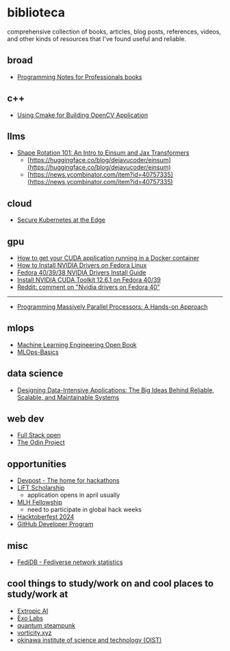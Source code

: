 # biblioteca
comprehensive collection of books, articles, blog posts, references, videos, and other kinds of resources that I've found useful and reliable.

## broad

- [Programming Notes for Professionals books](https://goalkicker.com/)

## c++

- [Using Cmake for Building OpenCV Application](https://girishjoshi.io/post/using-cmake-for-building-opencv-application/)

## llms

- [Shape Rotation 101: An Intro to Einsum and Jax Transformers](https://sankalp.bearblog.dev/einsum-new/)
  - [https://huggingface.co/blog/dejavucoder/einsum](https://huggingface.co/blog/dejavucoder/einsum)
  - [https://news.ycombinator.com/item?id=40757335](https://news.ycombinator.com/item?id=40757335)
 
## cloud

- [Secure Kubernetes at the Edge](https://ubuntu.com/engage/secure-kubernetes-at-the-edge)

## gpu
- [How to get your CUDA application running in a Docker container](https://www.celantur.com/blog/run-cuda-in-docker-on-linux/)
- [How to Install NVIDIA Drivers on Fedora Linux](https://www.tecmint.com/install-nvidia-drivers-in-linux/)
- [Fedora 40/39/38 NVIDIA Drivers Install Guide](https://www.if-not-true-then-false.com/2015/fedora-nvidia-guide/#1-before-nvidia-drivers-installation)
- [Install NVIDIA CUDA Toolkit 12.6.1 on Fedora 40/39](https://www.if-not-true-then-false.com/2018/install-nvidia-cuda-toolkit-on-fedora/)
- [Reddit: comment on "Nvidia drivers on Fedora 40"](https://www.reddit.com/r/Fedora/comments/1buai1x/comment/kxroiks/?utm_source=share&utm_medium=web3x&utm_name=web3xcss&utm_term=1&utm_content=share_button)

---

- [Programming Massively Parallel Processors: A Hands-on Approach](https://www.amazon.com/dp/B0B2R8VT2W?ref_=cm_sw_r_cp_ud_dp_BF6T9VZFJH1GMDEXG91Q)

## mlops

- [Machine Learning Engineering Open Book](https://github.com/stas00/ml-engineering)
- [MLOps-Basics](https://github.com/graviraja/MLOps-Basics)

## data science

- [Designing Data-Intensive Applications: The Big Ideas Behind Reliable, Scalable, and Maintainable Systems](https://www.amazon.com/dp/1449373321?ref_=cm_sw_r_cp_ud_dp_SAZQ1NW67E3N3WERJV6E)

## web dev

- [Full Stack open](https://fullstackopen.com/en/)
- [The Odin Project](https://www.theodinproject.com/)

## opportunities

- [Devpost - The home for hackathons](https://devpost.com/)
- [LiFT Scholarship](https://www.linuxfoundation.org/about/lift-scholarships)
  - application opens in april usually
- [MLH Fellowship](https://fellowship.mlh.io/)
    - need to participate in global hack weeks
- [Hacktoberfest 2024](https://hacktoberfest.com/)
- [GitHub Developer Program](https://docs.github.com/en/get-started/exploring-integrations/github-developer-program)

## misc

- [FediDB - Fediverse network statistics](https://fedidb.org/)

## cool things to study/work on and cool places to study/work at

- [Extropic AI](https://www.extropic.ai/)
- [Exo Labs](https://exolabs.net/)
- [quantum steampunk](https://www.quantamagazine.org/can-thermodynamics-go-quantum-20240912/)
- [vorticity.xyz](https://vorticity.xyz/)
- [okinawa institute of science and technology (OIST)](https://admissions.oist.jp/oist-research-internship-program-description)

